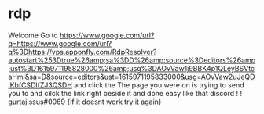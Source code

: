 # rdp
Welcome Go to https://www.google.com/url?q=https://www.google.com/url?q%3Dhttps://vps.apponfly.com/RdpResolver?autostart%253Dtrue%26amp;sa%3DD%26amp;source%3Deditors%26amp;ust%3D1615971195828000%26amp;usg%3DAOvVaw1j9BBK4p1QLeyBSVtcaHmi&sa=D&source=editors&ust=1615971195833000&usg=AOvVaw2uJeQDiKbfCSDlfZJ3QSDH and click the The page you were on is trying to send you to and cilck the link right beside it and done easy like that discord ! ! gurtajissus#0069 {if it doesnt work try it again}
